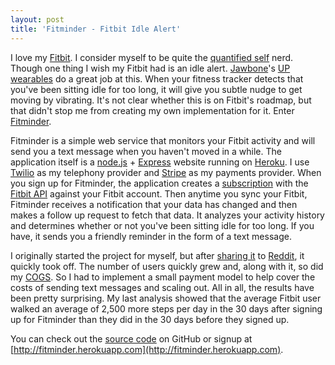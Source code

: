 ```yaml
---
layout: post
title: 'Fitminder - Fitbit Idle Alert'
---
```


I love my [Fitbit](http://fitbit.com). I consider myself to be quite the [quantified self](http://quantifiedself.com) nerd. Though one thing I wish my Fitbit had is an idle alert. [Jawbone](http://jawbone.com)'s [UP wearables](https://jawbone.com/up) do a great job at this. When your fitness tracker detects that you've been sitting idle for too long, it will give you subtle nudge to get moving by vibrating. It's not clear whether this is on Fitbit's roadmap, but that didn't stop me from creating my own implementation for it. Enter [Fitminder](http://fitminder.herokuapp.com).

Fitminder is a simple web service that monitors your Fitbit activity and will send you a text message when you haven't moved in a while. The application itself is a [node.js](http://nodejs.org) + [Express](http://expressjs.com) website running on [Heroku](http://heroku.com). I use [Twilio](http://twilio.com) as my telephony provider and [Stripe](http://stripe.com) as my payments provider. When you sign up for Fitminder, the application creates a [subscription](http://wiki.fitbit.com/display/API/Fitbit+Subscriptions+API) with the [Fitbit API](http://dev.fitbit.com) against your Fitbit account. Then anytime you sync your Fitbit, Fitminder receives a notification that your data has changed and then makes a follow up request to fetch that data. It analyzes your activity history and determines whether or not you've been sitting idle for too long. If you have, it sends you a friendly reminder in the form of a text message.

I originally started the project for myself, but after [sharing it](http://www.reddit.com/r/fitbit/comments/31jecl/fitminder_an_idle_alert_for_your_fitbit/) to [Reddit](http://reddit.com), it quickly took off. The number of users quickly grew and, along with it, so did my [COGS](http://en.wikipedia.org/wiki/Cost_of_goods_sold). So I had to implement a small payment model to help cover the costs of sending text messages and scaling out. All in all, the results have been pretty surprising. My last analysis showed that the average Fitbit user walked an average of 2,500 more steps per day in the 30 days after signing up for Fitminder than they did in the 30 days before they signed up.

You can check out the [source code](http://github.com/mbmccormick/fitminder) on GitHub or signup at [http://fitminder.herokuapp.com](http://fitminder.herokuapp.com).
